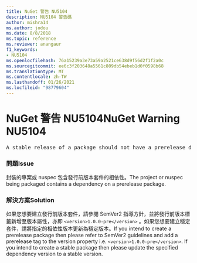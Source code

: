 ```yaml
---
title: NuGet 警告 NU5104
description: NU5104 警告碼
author: mishra14
ms.author: jodou
ms.date: 8/8/2018
ms.topic: reference
ms.reviewer: anangaur
f1_keywords:
- NU5104
ms.openlocfilehash: 76a15239a3e73a59a2521ce638d9f56d2f1f2a0c
ms.sourcegitcommit: ee6c3f203648a5561c809db54ebeb1d0f0598b68
ms.translationtype: MT
ms.contentlocale: zh-TW
ms.lasthandoff: 01/26/2021
ms.locfileid: "98779604"
---
```

# <a name="nuget-warning-nu5104"></a><span data-ttu-id="1b536-103">NuGet 警告 NU5104</span><span class="sxs-lookup"><span data-stu-id="1b536-103">NuGet Warning NU5104</span></span>
<pre>A stable release of a package should not have a prerelease dependency. Either modify the version spec of dependency "NuGet.Versioning [4.7.0-preview4.5065, )" or update the version field in the nuspec.</pre>

### <a name="issue"></a><span data-ttu-id="1b536-104">問題</span><span class="sxs-lookup"><span data-stu-id="1b536-104">Issue</span></span>

<span data-ttu-id="1b536-105">封裝的專案或 nuspec 包含發行前版本套件的相依性。</span><span class="sxs-lookup"><span data-stu-id="1b536-105">The project or nuspec being packaged contains a dependency on a prerelease package.</span></span>


### <a name="solution"></a><span data-ttu-id="1b536-106">解決方案</span><span class="sxs-lookup"><span data-stu-id="1b536-106">Solution</span></span>

<span data-ttu-id="1b536-107">如果您想要建立發行前版本套件，請參閱 SemVer2 指導方針，並將發行前版本標籤新增至版本屬性，亦即 `<version>1.0.0-pre</version>` 。如果您想要建立穩定套件，請將指定的相依性版本更新為穩定版本。</span><span class="sxs-lookup"><span data-stu-id="1b536-107">If you intend to create a prerelease package then please refer to SemVer2 guidelines and add a prerelease tag to the version property i.e. `<version>1.0.0-pre</version>`. If you intend to create a stable package then please update the specified dependency version to a stable version.</span></span>

